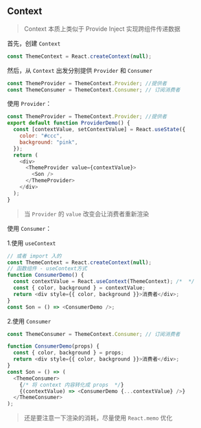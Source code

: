 ## Context

> Context 本质上类似于 Provide Inject 实现跨组件传递数据

首先，创建 `Context`

```javascript
const ThemeContext = React.createContext(null);
```

然后，从 `Context` 出发分别提供 `Provider` 和 `Consumer`

```javascript
const ThemeProvider = ThemeContext.Provider; //提供者
const ThemeConsumer = ThemeContext.Consumer; // 订阅消费者
```

使用 `Provider`：

```javascript
const ThemeProvider = ThemeContext.Provider; //提供者
export default function ProviderDemo() {
  const [contextValue, setContextValue] = React.useState({
    color: "#ccc",
    background: "pink",
  });
  return (
    <div>
      <ThemeProvider value={contextValue}>
        <Son />
      </ThemeProvider>
    </div>
  );
}
```

> 当 `Provider` 的 `value` 改变会让消费者重新渲染

使用 `Consumer`：

1.使用 `useContext`

```javascript
// 或者 import 入的
const ThemeContext = React.createContext(null);
// 函数组件 - useContext方式
function ConsumerDemo() {
  const contextValue = React.useContext(ThemeContext); /*  */
  const { color, background } = contextValue;
  return <div style={{ color, background }}>消费者</div>;
}
const Son = () => <ConsumerDemo />;
```

2.使用 `Consumer`

```javascript
const ThemeConsumer = ThemeContext.Consumer; // 订阅消费者

function ConsumerDemo(props) {
  const { color, background } = props;
  return <div style={{ color, background }}>消费者</div>;
}
const Son = () => (
  <ThemeConsumer>
    {/* 将 context 内容转化成 props  */}
    {(contextValue) => <ConsumerDemo {...contextValue} />}
  </ThemeConsumer>
);
```

> 还是要注意一下渲染的消耗，尽量使用 `React.memo` 优化
